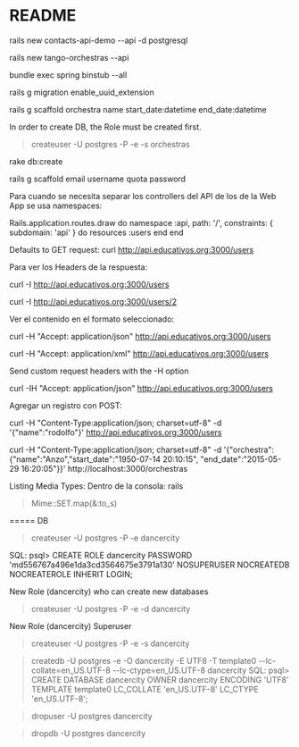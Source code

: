 # README

rails new contacts-api-demo --api -d postgresql

rails new tango-orchestras --api

bundle exec spring binstub --all

rails g migration enable_uuid_extension

rails g scaffold orchestra name start_date:datetime end_date:datetime

In order to create DB, the Role must be created first.
> createuser -U postgres -P -e -s orchestras

rake db:create

rails g scaffold email username quota password


Para cuando se necesita separar los controllers del API de los de la Web App se usa namespaces:

Rails.application.routes.draw do
  namespace :api, path: '/', constraints: { subdomain: 'api' } do
    resources :users
  end
end

Defaults to GET request:
curl http://api.educativos.org:3000/users


Para ver los Headers de la respuesta:

curl -I http://api.educativos.org:3000/users

curl -I http://api.educativos.org:3000/users/2


Ver el contenido en el formato seleccionado:

curl -H "Accept: application/json" http://api.educativos.org:3000/users

curl -H "Accept: application/xml" http://api.educativos.org:3000/users


Send custom request headers with the -H option

curl -IH "Accept: application/json" http://api.educativos.org:3000/users



Agregar un registro con POST:

curl -H "Content-Type:application/json; charset=utf-8" -d '{"name":"rodolfo"}' http://api.educativos.org:3000/users


curl -H "Content-Type:application/json; charset=utf-8" -d '{"orchestra": {"name":"Anzo","start_date":"1950-07-14 20:10:15", "end_date":"2015-05-29 16:20:05"}}' http://localhost:3000/orchestras


Listing Media Types:
Dentro de la consola:
rails

>Mime::SET.map(&:to_s)



===== DB


> createuser -U postgres -P -e dancercity

SQL:
psql> CREATE ROLE dancercity PASSWORD 'md556767a496e1da3cd3564675e3791a130' NOSUPERUSER NOCREATEDB NOCREATEROLE INHERIT LOGIN;


New Role (dancercity) who can create new databases

> createuser -U postgres -P -e -d dancercity


New Role (dancercity) Superuser

> createuser -U postgres -P -e -s dancercity



> createdb -U postgres -e -O dancercity -E UTF8 -T template0 --lc-collate=en_US.UTF-8 --lc-ctype=en_US.UTF-8 dancercity
SQL:
psql> CREATE DATABASE dancercity OWNER dancercity ENCODING 'UTF8' TEMPLATE template0 LC_COLLATE 'en_US.UTF-8' LC_CTYPE 'en_US.UTF-8';


>dropuser -U postgres dancercity

>dropdb -U postgres dancercity
